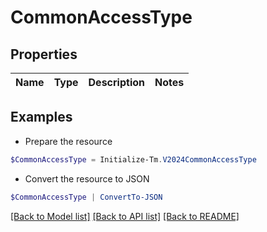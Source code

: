 # CommonAccessType
## Properties

Name | Type | Description | Notes
------------ | ------------- | ------------- | -------------

## Examples

- Prepare the resource
```powershell
$CommonAccessType = Initialize-Tm.V2024CommonAccessType 
```

- Convert the resource to JSON
```powershell
$CommonAccessType | ConvertTo-JSON
```

[[Back to Model list]](../README.md#documentation-for-models) [[Back to API list]](../README.md#documentation-for-api-endpoints) [[Back to README]](../README.md)

